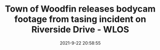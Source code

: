 ---
"title": "Town of Woodfin releases bodycam footage from tasing incident on Riverside Drive - WLOS"
"date": "2021-9-22 20:58:55"
"feed_name": "GOOGLENEWSINDUSTRIAL"
"feed_website": "https://news.google.com/search?q=industrial%2Bincident&hl=en-US&gl=US&ceid=US:en"
"feed_rss": "https://news.google.com/rss/search?q=industrial%2Bincident&hl=en-US&gl=US&ceid=US:en"
"link": "https://wlos.com/news/local/town-of-woodfin-releases-bodycam-footage-from-tasing-incident-on-riverside-drive"
"file": "_posts/2021-1-1-af8b6a2010d2af461745b6dd4d3689afdb0e4ab5.md"
"accident": "1"
"drilling": "1"
"dead": "0"
"injured": "0"
"where": "unknown site"
---